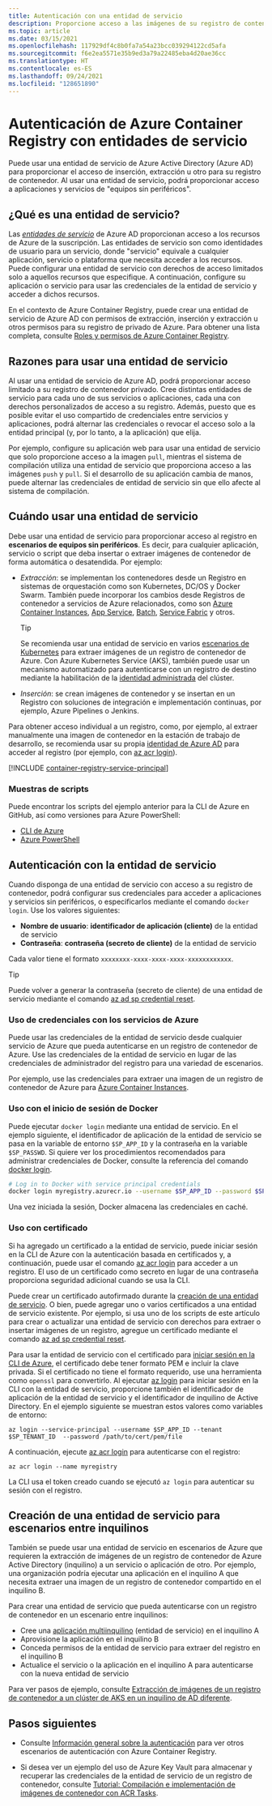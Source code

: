 ```yaml
---
title: Autenticación con una entidad de servicio
description: Proporcione acceso a las imágenes de su registro de contenedor privado mediante una entidad de servicio de Azure Active Directory.
ms.topic: article
ms.date: 03/15/2021
ms.openlocfilehash: 117929df4c8b0fa7a54a23bcc039294122cd5afa
ms.sourcegitcommit: f6e2ea5571e35b9ed3a79a22485eba4d20ae36cc
ms.translationtype: HT
ms.contentlocale: es-ES
ms.lasthandoff: 09/24/2021
ms.locfileid: "128651890"
---
```

# <a name="azure-container-registry-authentication-with-service-principals"></a>Autenticación de Azure Container Registry con entidades de servicio

Puede usar una entidad de servicio de Azure Active Directory (Azure AD) para proporcionar el acceso de inserción, extracción u otro para su registro de contenedor. Al usar una entidad de servicio, podrá proporcionar acceso a aplicaciones y servicios de "equipos sin periféricos".

## <a name="what-is-a-service-principal"></a>¿Qué es una entidad de servicio?

Las [*entidades de servicio*](../active-directory/develop/app-objects-and-service-principals.md) de Azure AD proporcionan acceso a los recursos de Azure de la suscripción. Las entidades de servicio son como identidades de usuario para un servicio, donde "servicio" equivale a cualquier aplicación, servicio o plataforma que necesita acceder a los recursos. Puede configurar una entidad de servicio con derechos de acceso limitados solo a aquellos recursos que especifique. A continuación, configure su aplicación o servicio para usar las credenciales de la entidad de servicio y acceder a dichos recursos.

En el contexto de Azure Container Registry, puede crear una entidad de servicio de Azure AD con permisos de extracción, inserción y extracción u otros permisos para su registro de privado de Azure. Para obtener una lista completa, consulte [Roles y permisos de Azure Container Registry](container-registry-roles.md).

## <a name="why-use-a-service-principal"></a>Razones para usar una entidad de servicio

Al usar una entidad de servicio de Azure AD, podrá proporcionar acceso limitado a su registro de contenedor privado. Cree distintas entidades de servicio para cada uno de sus servicios o aplicaciones, cada una con derechos personalizados de acceso a su registro. Además, puesto que es posible evitar el uso compartido de credenciales entre servicios y aplicaciones, podrá alternar las credenciales o revocar el acceso solo a la entidad principal (y, por lo tanto, a la aplicación) que elija.

Por ejemplo, configure su aplicación web para usar una entidad de servicio que solo proporcione acceso a la imagen `pull`, mientras el sistema de compilación utiliza una entidad de servicio que proporciona acceso a las imágenes `push` y `pull`. Si el desarrollo de su aplicación cambia de manos, puede alternar las credenciales de entidad de servicio sin que ello afecte al sistema de compilación.

## <a name="when-to-use-a-service-principal"></a>Cuándo usar una entidad de servicio

Debe usar una entidad de servicio para proporcionar acceso al registro en **escenarios de equipos sin periféricos**. Es decir, para cualquier aplicación, servicio o script que deba insertar o extraer imágenes de contenedor de forma automática o desatendida. Por ejemplo:

  * *Extracción*: se implementan los contenedores desde un Registro en sistemas de orquestación como son Kubernetes, DC/OS y Docker Swarm. También puede incorporar los cambios desde Registros de contenedor a servicios de Azure relacionados, como son [Azure Container Instances](container-registry-auth-aci.md), [App Service](../app-service/index.yml), [Batch](../batch/index.yml), [Service Fabric](../service-fabric/index.yml) y otros.

    > [!TIP]
    > Se recomienda usar una entidad de servicio en varios [escenarios de Kubernetes](authenticate-kubernetes-options.md) para extraer imágenes de un registro de contenedor de Azure. Con Azure Kubernetes Service (AKS), también puede usar un mecanismo automatizado para autenticarse con un registro de destino mediante la habilitación de la [identidad administrada](../aks/cluster-container-registry-integration.md) del clúster. 
  * *Inserción*: se crean imágenes de contenedor y se insertan en un Registro con soluciones de integración e implementación continuas, por ejemplo, Azure Pipelines o Jenkins.

Para obtener acceso individual a un registro, como, por ejemplo, al extraer manualmente una imagen de contenedor en la estación de trabajo de desarrollo, se recomienda usar su propia [identidad de Azure AD](container-registry-authentication.md#individual-login-with-azure-ad) para acceder al registro (por ejemplo, con [az acr login][az-acr-login]).

[!INCLUDE [container-registry-service-principal](../../includes/container-registry-service-principal.md)]

### <a name="sample-scripts"></a>Muestras de scripts

Puede encontrar los scripts del ejemplo anterior para la CLI de Azure en GitHub, así como versiones para Azure PowerShell:

* [CLI de Azure][acr-scripts-cli]
* [Azure PowerShell][acr-scripts-psh]

## <a name="authenticate-with-the-service-principal"></a>Autenticación con la entidad de servicio

Cuando disponga de una entidad de servicio con acceso a su registro de contenedor, podrá configurar sus credenciales para acceder a aplicaciones y servicios sin periféricos, o especificarlos mediante el comando `docker login`. Use los valores siguientes:

* **Nombre de usuario**: **identificador de aplicación (cliente)** de la entidad de servicio
* **Contraseña**: **contraseña (secreto de cliente)** de la entidad de servicio

Cada valor tiene el formato `xxxxxxxx-xxxx-xxxx-xxxx-xxxxxxxxxxxx`. 

> [!TIP]
> Puede volver a generar la contraseña (secreto de cliente) de una entidad de servicio mediante el comando [az ad sp credential reset](/cli/azure/ad/sp/credential#az_ad_sp_credential_reset).
>

### <a name="use-credentials-with-azure-services"></a>Uso de credenciales con los servicios de Azure

Puede usar las credenciales de la entidad de servicio desde cualquier servicio de Azure que pueda autenticarse en un registro de contenedor de Azure.  Use las credenciales de la entidad de servicio en lugar de las credenciales de administrador del registro para una variedad de escenarios.

Por ejemplo, use las credenciales para extraer una imagen de un registro de contenedor de Azure para [Azure Container Instances](container-registry-auth-aci.md).

### <a name="use-with-docker-login"></a>Uso con el inicio de sesión de Docker

Puede ejecutar `docker login` mediante una entidad de servicio. En el ejemplo siguiente, el identificador de aplicación de la entidad de servicio se pasa en la variable de entorno `$SP_APP_ID` y la contraseña en la variable `$SP_PASSWD`. Si quiere ver los procedimientos recomendados para administrar credenciales de Docker, consulte la referencia del comando [docker login](https://docs.docker.com/engine/reference/commandline/login/).

```bash
# Log in to Docker with service principal credentials
docker login myregistry.azurecr.io --username $SP_APP_ID --password $SP_PASSWD
```

Una vez iniciada la sesión, Docker almacena las credenciales en caché.

### <a name="use-with-certificate"></a>Uso con certificado

Si ha agregado un certificado a la entidad de servicio, puede iniciar sesión en la CLI de Azure con la autenticación basada en certificados y, a continuación, puede usar el comando [az acr login][az-acr-login] para acceder a un registro. El uso de un certificado como secreto en lugar de una contraseña proporciona seguridad adicional cuando se usa la CLI. 

Puede crear un certificado autofirmado durante la [creación de una entidad de servicio](/cli/azure/create-an-azure-service-principal-azure-cli). O bien, puede agregar uno o varios certificados a una entidad de servicio existente. Por ejemplo, si usa uno de los scripts de este artículo para crear o actualizar una entidad de servicio con derechos para extraer o insertar imágenes de un registro, agregue un certificado mediante el comando [az ad sp credential reset][az-ad-sp-credential-reset].

Para usar la entidad de servicio con el certificado para [iniciar sesión en la CLI de Azure](/cli/azure/authenticate-azure-cli#sign-in-with-a-service-principal), el certificado debe tener formato PEM e incluir la clave privada. Si el certificado no tiene el formato requerido, use una herramienta como `openssl` para convertirlo. Al ejecutar [az login][az-login] para iniciar sesión en la CLI con la entidad de servicio, proporcione también el identificador de aplicación de la entidad de servicio y el identificador de inquilino de Active Directory. En el ejemplo siguiente se muestran estos valores como variables de entorno:

```azurecli
az login --service-principal --username $SP_APP_ID --tenant $SP_TENANT_ID  --password /path/to/cert/pem/file
```

A continuación, ejecute [az acr login][az-acr-login] para autenticarse con el registro:

```azurecli
az acr login --name myregistry
```

La CLI usa el token creado cuando se ejecutó `az login` para autenticar su sesión con el registro.

## <a name="create-service-principal-for-cross-tenant-scenarios"></a>Creación de una entidad de servicio para escenarios entre inquilinos

También se puede usar una entidad de servicio en escenarios de Azure que requieren la extracción de imágenes de un registro de contenedor de Azure Active Directory (inquilino) a un servicio o aplicación de otro. Por ejemplo, una organización podría ejecutar una aplicación en el inquilino A que necesita extraer una imagen de un registro de contenedor compartido en el inquilino B.

Para crear una entidad de servicio que pueda autenticarse con un registro de contenedor en un escenario entre inquilinos:

*  Cree una [aplicación multiinquilino](../active-directory/develop/single-and-multi-tenant-apps.md) (entidad de servicio) en el inquilino A 
* Aprovisione la aplicación en el inquilino B
* Conceda permisos de la entidad de servicio para extraer del registro en el inquilino B
* Actualice el servicio o la aplicación en el inquilino A para autenticarse con la nueva entidad de servicio

Para ver pasos de ejemplo, consulte [Extracción de imágenes de un registro de contenedor a un clúster de AKS en un inquilino de AD diferente](authenticate-aks-cross-tenant.md).

## <a name="next-steps"></a>Pasos siguientes

* Consulte [Información general sobre la autenticación](container-registry-authentication.md) para ver otros escenarios de autenticación con Azure Container Registry.

* Si desea ver un ejemplo del uso de Azure Key Vault para almacenar y recuperar las credenciales de la entidad de servicio de un registro de contenedor, consulte [Tutorial: Compilación e implementación de imágenes de contenedor con ACR Tasks](container-registry-tutorial-quick-task.md).

<!-- LINKS - External -->
[acr-scripts-cli]: https://github.com/Azure/azure-docs-cli-python-samples/tree/master/container-registry
[acr-scripts-psh]: https://github.com/Azure/azure-docs-powershell-samples/tree/master/container-registry

<!-- LINKS - Internal -->
[az-acr-login]: /cli/azure/acr#az_acr_login
[az-login]: /cli/azure/reference-index#az_login
[az-ad-sp-credential-reset]: /cli/azure/ad/sp/credential#az_ad_sp_credential_reset
